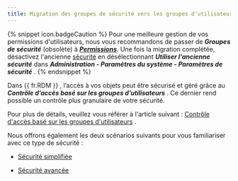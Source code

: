 ```yaml
---
title: Migration des groupes de sécurité vers les groupes d'utilisateurs
---
```

{% snippet icon.badgeCaution %} 
Pour une meilleure gestion de vos permissions d'utilisateurs, nous vous recommandons de passer de ***Groupes de sécurité*** (obsolète) à [***Permissions***](/fr/rdm/windows/user-groups-based-access-control/permissions/). Une fois la migration complétée, désactivez l'ancienne [sécurité](/fr/rdm/windows/commands/administration/settings/system-settings/general/security/) en désélectionnant ***Utiliser l'ancienne sécurité*** dans ***Administration - Paramètres du système - Paramètres de sécurité*** . 
{% endsnippet %}
 
Dans {{ fr.RDM }} , l’accès à vos objets peut être sécurisé et géré grâce au ***Contrôle d’accès basé sur les groupes d’utilisateurs*** . Ce dernier rend possible un contrôle plus granulaire de votre sécurité.  

Pour plus de détails, veuillez vous référer à l'article suivant : [Contrôle d'accès basé sur les groupes d'utilisateurs](/fr/rdm/windows/user-groups-based-access-control/) .  

Nous offrons également les deux scénarios suivants pour vous familiariser avec ce type de sécurité :  

* [Sécurité simplifiée](/fr/rdm/windows/user-groups-based-access-control/scenarios/simplified-security/)  

* [Sécurité avancée](/fr/rdm/windows/user-groups-based-access-control/scenarios/advanced-security/)  

